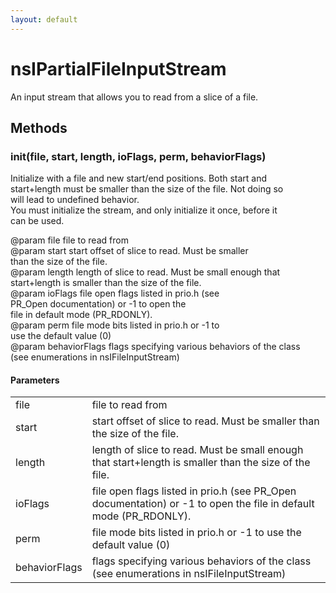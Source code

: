 ```yaml
---
layout: default
---
```


# nsIPartialFileInputStream #
  
An input stream that allows you to read from a slice of a file.  
  

## Methods ##

### init(file, start, length, ioFlags, perm, behaviorFlags) ###
  
Initialize with a file and new start/end positions. Both start and  
start+length must be smaller than the size of the file. Not doing so  
will lead to undefined behavior.  
You must initialize the stream, and only initialize it once, before it  
can be used.  
  
@param file          file to read from  
@param start         start offset of slice to read. Must be smaller  
                     than the size of the file.  
@param length        length of slice to read. Must be small enough that  
                     start+length is smaller than the size of the file.  
@param ioFlags       file open flags listed in prio.h (see  
                     PR_Open documentation) or -1 to open the  
                     file in default mode (PR_RDONLY).  
@param perm          file mode bits listed in prio.h or -1 to  
                     use the default value (0)  
@param behaviorFlags flags specifying various behaviors of the class  
       (see enumerations in nsIFileInputStream)  
  

#### Parameters ####

<table>

<tr>
<td>file</td>
<td>file to read from  
</td>
</tr>

<tr>
<td>start</td>
<td>start offset of slice to read. Must be smaller  
                     than the size of the file.  
</td>
</tr>

<tr>
<td>length</td>
<td>length of slice to read. Must be small enough that  
                     start+length is smaller than the size of the file.  
</td>
</tr>

<tr>
<td>ioFlags</td>
<td>file open flags listed in prio.h (see  
                     PR_Open documentation) or -1 to open the  
                     file in default mode (PR_RDONLY).  
</td>
</tr>

<tr>
<td>perm</td>
<td>file mode bits listed in prio.h or -1 to  
                     use the default value (0)  
</td>
</tr>

<tr>
<td>behaviorFlags</td>
<td>flags specifying various behaviors of the class  
       (see enumerations in nsIFileInputStream)  
</td>
</tr>

</table>
